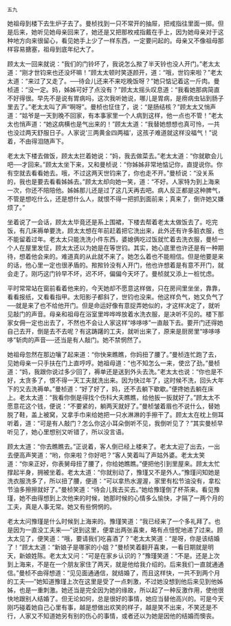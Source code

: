     五九 

   她祖母到楼下去生炉子去了。曼桢找到一只不常开的抽屉，把戒指往里面一掷。但是后来，她听见她母亲回来了，她还是又把那枚戒指戴在手上，因为她母亲对于这种地方向来很留心，看见她手上少了一样东西，一定要问起的。母亲又不像祖母那样容易搪塞，祖母到底年纪大了。

   顾太太一回来就说：“我们的门铃坏了，我说怎么揿了半天铃也没人开门。”老太太道：“刚才世钧来也还没坏嘛！”顾太太顿时笑逐颜开，道：“哦，世钧来啦？”老太太道：“来过了又走了。──待会儿还来不来吃晚饭呀？”她只惦记着这一斤肉。曼桢道：“没一定。妈，姊姊可好了点没有？”顾太太摇头叹息道：“我看她那病简直不好得很。早先不是说有胃病吗，这次我听她说，哪儿是胃病，是痨病虫钻到肠子里去了。”老太太叫了声“啊呀”。曼桢也怔住了，说：“是肠结核？”顾太太又悄声道：“姑爷是一天到晚不回家，有本事家里一个人病到这样，他一点也不管！”老太太也悄声道：“她这病横也是气出来的！”顾太太道：“我替她想想也真可怜，一共也没过两天舒服日子。人家说‘三两黄金四两福’，这孩子难道就这样没福气！”说着，不由得泪随声下。

   老太太下楼去做饭，顾太太拦着她说：“妈，我去做菜去。”老太太道：“你就歇会儿吧──才回来。”顾太太坐下来，又和曼桢说：“你姊姊非常地惦记你，直提说你。你有空就去看看她去。哦，不过这两天世钧来了，你也走不开。”曼桢说：“没关系的，我也是要去看看姊姊去。”顾太太却向她一笑，道：“不好。人家特为到上海来一次，你还不陪陪他。姊姊那儿还是过了这几天再去吧。病人反正都是这种脾气，不管是想吃什么，还是想什么人，就恨不得一把抓到面前来；真来了，倒许她又嫌烦了。”

   坐着说了一会话，顾太太毕竟还是系上围裙，下楼去帮着老太太做饭去了。吃完饭，有几床褥单要洗，顾太太想在年前赶着把它洗出来，此外还有许多脏衣服，也不能留着过年。老太太只能洗洗小件东西，婆媳俩吃过饭就忙着去洗衣服，曼桢一个人在屋里发怔，顾太太还以为她是在等世钧。其实，她心底里也许还是有一种期待，想着他会来的。难道真的从此就不来了。她怎么着也不能相信。但是他要是来的话，他心里一定也很矛盾的。揿揿铃没有人开门，他也许想着是有意不开门，就会走了。刚巧这门铃早不坏，迟不坏，偏偏今天坏了。曼桢就又添上一桩忧虑。

   平时常常站在窗前看着他来的，今天她却不愿意这样做，只在房间里坐坐，靠靠，看看报纸，又看看指甲。太阳影子都斜了，世钧也没来。他这样负气，她又负气了──就是来了也不给他开门。但是命运好像有意捉弄她似的，才这样决定了，就听见敲门的声音。母亲和祖母在浴室里哗哗哗放着水洗衣服，是决听不见的。楼下那家女佣一定也出去了，不然也不会让人家这样“哆哆哆”一直敲下去。要开门还得她自己去开，倒是去不去呢？有这踌躇的工夫，就听出来了，原来是厨房里“哆哆哆哆”斩肉的声音──还当是有人敲门。她不禁惘然了。

   她祖母忽然在那边嚷了起来道：“你快来瞧瞧，你妈扭了腰了。”曼桢连忙跑了去，见她母亲一只手扶在门上直哼哼。她祖母道：“也不知怎么一来，使岔了劲。”曼桢道：“妈，我跟你说过多少回了，褥单还是送到外头去洗。”老太太也说：“你也是不好，太贪多了，恨不得一天工夫就洗出来。因为快过年了，这时候不洗，回头大年下的又去洗褥单。”曼桢道：“好了好了，妈，还不去躺下歇歇。”便搀她去躺在床上。老太太道：“我看你倒是得找个伤科大夫瞧瞧，给他扳一扳就好了。”顾太太不愿意花这个钱，便说：“不要紧的，躺两天就好了。”曼桢皱着眉也不说什么，替她脱了鞋，盖上被窝，又拿手巾来给她把一只水淋淋的手擦干了。顾太太在枕上侧耳听着，道：“可是有人敲门？怎么你这小耳朵倒听不见，我倒听见了？”其实曼桢早听见了，她心里想别又听错了，所以没言语。

   顾太太道：“你去瞧瞧去。”正说着，客人倒已经上楼来了。老太太迎了出去，一出去便高声笑道：“哟，你来啦？你好吧？”客人笑着叫了声姑外婆。老太太笑道：“你来正好，你表舅母扭了腰了，你给她瞧瞧。”便把他引到里屋来。顾太太忙撑起半身，拥被坐着。老太太道：“你就别动了，豫瑾又不是外人。”豫瑾问知她是洗衣服洗多了，所以扭了腰，便道：“可以拿热水渥渥，家里有松节油没有，拿松节油多擦擦就好了。”曼桢笑道：“待会儿我去买去。”她给豫瑾倒了杯茶来。看见豫瑾，她不由得想到上次他来的时候，她那时候的心情多么愉快，才隔了一两个月的工夫，真是人事无常。她又有些惘惘的。

   老太太问豫瑾是什么时候到上海来的。豫瑾笑道：“我已经来了一个多礼拜了。也是因为一直没工夫来──”说到这里，便拿出两张喜柬，略有点忸怩地递了过来。顾太太见了，便笑道：“哦，要请我们吃喜酒了？”老太太笑道：“是呀，你是该结婚了！”顾太太道：“新娘子是哪家的小姐？”曼桢笑着翻开喜柬，一看日期就是明天，新娘姓陈。老太太又问：“可是在家乡认识的？”豫瑾笑道：“不是。还是上次到上海来，不是在一个朋友家住了两天，就是他给我介绍的。后来我们一直就通通信。”曼桢不由得想道：“见见面通通信，就结婚了，而且这样快，一共不到两个月的工夫──”她知道豫瑾上次在这里是受了一点刺激，不过她没想到他后来见到他姊姊，也是一重刺激。她还当是完全因为她的缘故，所以起了一种反激作用，使他很快地跟别人结婚了。但无论如何，总是很好的事情，她应当替他高兴的。可是今天刚巧碰着她自己心里有事，越是想做出欢笑的样子，越是笑不出来，不笑还是不行，人家又不知道她另有别的伤心的事情，或者还以为她是因他的结婚而懊丧。

